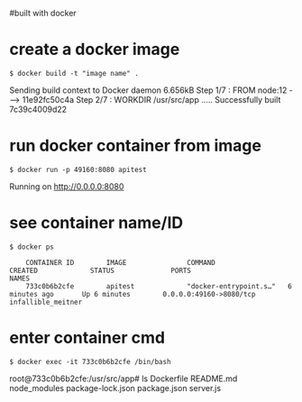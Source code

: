 #built with docker


# create a docker image
    $ docker build -t "image name" .
    
Sending build context to Docker daemon  6.656kB
Step 1/7 : FROM node:12
---> 11e92fc50c4a
Step 2/7 : WORKDIR /usr/src/app
.....
Successfully built 7c39c4009d22
    

# run docker container from image
    $ docker run -p 49160:8080 apitest   
    
Running on http://0.0.0.0:8080

# see container name/ID
    $ docker ps
    
        CONTAINER ID        IMAGE               COMMAND                  CREATED             STATUS              PORTS                     NAMES
        733c0b6b2cfe        apitest             "docker-entrypoint.s…"   6 minutes ago       Up 6 minutes        0.0.0.0:49160->8080/tcp   infallible_meitner
    
# enter container cmd
    $ docker exec -it 733c0b6b2cfe /bin/bash
    
root@733c0b6b2cfe:/usr/src/app# ls
Dockerfile  README.md  node_modules  package-lock.json  package.json  server.js

        
